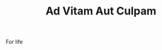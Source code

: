 ---
title: Ad Vitam Aut Culpam
letter: A
permalink: "/definitions/ad-vitam-aut-culpam.html"
body: For life
published_at: '2018-07-07'
source: Black's Law Dictionary
layout: post
---